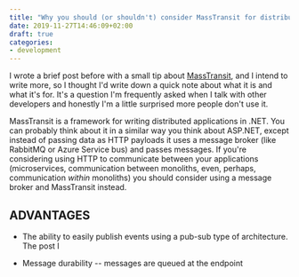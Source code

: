 ```yaml
---
title: "Why you should (or shouldn't) consider MassTransit for distributed applications"
date: 2019-11-27T14:46:09+02:00
draft: true
categories:
- development
---
```


I wrote a brief post before with a small tip about [MassTransit](https://masstransit-project.com), and I intend to write more, so I thought I'd write down a quick note about what it is and what it's for. It's a question I'm frequently asked when I talk with other developers and honestly I'm a little surprised more people don't use it.

MassTransit is a framework for writing distributed applications in .NET. You can probably think about it in a similar way you think about ASP.NET, except instead of passing data as HTTP payloads it uses a message broker (like RabbitMQ or Azure Service bus) and passes messages. If you're considering using HTTP to communicate between your applications (microservices, communication between monoliths, even, perhaps, communication _within_ monoliths) you should consider using a message broker and MassTransit instead.

## ADVANTAGES

* The ability to easily publish events using a pub-sub type of architecture. The post I

* Message durability -- messages are queued at the endpoint
